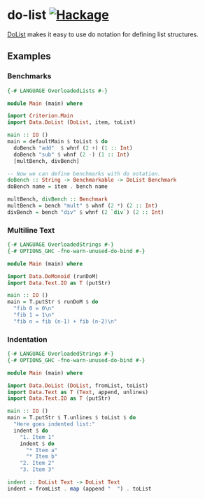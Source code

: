 # do-list [![Hackage][hackage-badge]][hackage]
[DoList] makes it easy to use do notation for defining list structures.

## Examples

### Benchmarks
```haskell
{-# LANGUAGE OverloadedLists #-}

module Main (main) where

import Criterion.Main
import Data.DoList (DoList, item, toList)

main :: IO ()
main = defaultMain $ toList $ do
  doBench "add"  $ whnf (2 +) (1 :: Int)
  doBench "sub" $ whnf (2 -) (1 :: Int)
  [multBench, divBench]

-- Now we can define benchmarks with do notation.
doBench :: String -> Benchmarkable -> DoList Benchmark
doBench name = item . bench name

multBench, divBench :: Benchmark
multBench = bench "mult" $ whnf (2 *) (2 :: Int)
divBench = bench "div" $ whnf (2 `div`) (2 :: Int)
```

### Multiline Text
```haskell
{-# LANGUAGE OverloadedStrings #-}
{-# OPTIONS_GHC -fno-warn-unused-do-bind #-}

module Main (main) where

import Data.DoMonoid (runDoM)
import Data.Text.IO as T (putStr)

main :: IO ()
main = T.putStr $ runDoM $ do
  "fib 0 = 0\n"
  "fib 1 = 1\n"
  "fib n = fib (n-1) + fib (n-2)\n"
```

### Indentation
```haskell
{-# LANGUAGE OverloadedStrings #-}
{-# OPTIONS_GHC -fno-warn-unused-do-bind #-}

module Main (main) where

import Data.DoList (DoList, fromList, toList)
import Data.Text as T (Text, append, unlines)
import Data.Text.IO as T (putStr)

main :: IO ()
main = T.putStr $ T.unlines $ toList $ do
  "Here goes indented list:"
  indent $ do
    "1. Item 1"
    indent $ do
      "* Item a"
      "* Item b"
    "2. Item 2"
    "3. Item 3"

indent :: DoList Text -> DoList Text
indent = fromList . map (append "  ") . toList
```

[hackage]: https://hackage.haskell.org/package/do-list
[hackage-badge]: https://img.shields.io/hackage/v/do-list.svg
[DoList]: https://hackage.haskell.org/package/do-list/docs/Data-DoList.html
